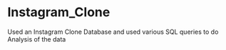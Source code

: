 # Instagram_Clone

Used an Instagram Clone Database and used various SQL queries to do Analysis of the data
